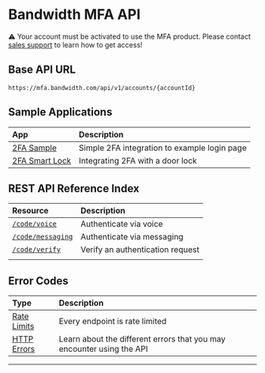 # Bandwidth MFA API

⚠️ Your account must be activated to use the MFA product. Please contact [sales support](https://www.bandwidth.com/talk-to-an-expert/) to learn how to get access!

## Base API URL
`https://mfa.bandwidth.com/api/v1/accounts/{accountId}`

## Sample Applications
| App                                                                                                | Description                                            |
| :------------------------------------------------------------------------------------------------- | :----------------------------------------------------- |
| [2FA Sample](https://github.com/Bandwidth/examples/tree/master/python/2FA)                         | Simple 2FA integration to example login page |
| [2FA Smart Lock](https://www.bandwidth.com/blog/diy-two-factor-authentication-for-your-every-need/)| Integrating 2FA with a door lock |


## REST API Reference Index

| Resource                                     | Description                                                           |
|:---------------------------------------------|:----------------------------------------------------------------------|
| [`/code/voice`](methods/code/voice.md)           | Authenticate via voice |
| [`/code/messaging`](methods/code/messaging.md) | Authenticate via messaging |
| [`/code/verify`](methods/code/verify.md)           | Verify an authentication request |
                                                        |
## Error Codes
| Type                         | Description                                                           |
|:-----------------------------|:----------------------------------------------------------------------|
| [Rate Limits](rateLimits.md) | Every endpoint is rate limited                                        |
| [HTTP Errors](errors.md)     | Learn about the different errors that you may encounter using the API |

---

